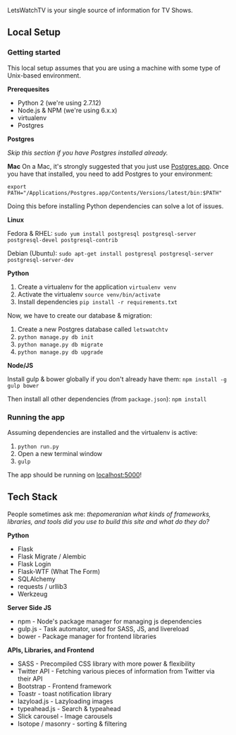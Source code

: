 LetsWatchTV is your single source of information for TV Shows.

## Local Setup
### Getting started
This local setup assumes that you are using a machine with some type of Unix-based environment.

**Prerequesites**

- Python 2 (we're using 2.7.12)
- Node.js & NPM (we're using 6.x.x)
- virtualenv
- Postgres

**Postgres**

 _Skip this section if you have Postgres installed already._
 
 **Mac**
 On a Mac, it's strongly suggested that you just use [Postgres.app](http://postgresapp.com/). Once you have that installed, you need to add Postgres to your environment:

`export PATH="/Applications/Postgres.app/Contents/Versions/latest/bin:$PATH"`

Doing this before installing Python dependencies can solve a lot of issues.

**Linux**

Fedora & RHEL: `sudo yum install postgresql postgresql-server postgresql-devel postgresql-contrib`

Debian (Ubuntu): `sudo apt-get install postgresql postgresql-server postgresql-server-dev`

**Python**

1. Create a virtualenv for the application 
  `virtualenv venv`
2. Activate the virtualenv 
  `source venv/bin/activate`
3. Install dependencies `pip install -r requirements.txt`

Now, we have to create our database & migration:

1. Create a new Postgres database called `letswatchtv`
2. `python manage.py db init`
3. `python manage.py db migrate`
4. `python manage.py db upgrade`

**Node/JS**

Install gulp & bower globally if you don't already have them:
`npm install -g gulp bower`

Then install all other dependencies (from `package.json`): 
`npm install`

### Running the app

Assuming dependencies are installed and the virtualenv is active:

1. `python run.py`
2. Open a new terminal window
3. `gulp`

The app should be running on [localhost:5000](http://localhost:5000)!

## Tech Stack
People sometimes ask me: _thepomeranian what kinds of frameworks, libraries, and tools did you use to build this site and what do they do?_

**Python**
- Flask
- Flask Migrate / Alembic
- Flask Login
- Flask-WTF (What The Form)
- SQLAlchemy
- requests / urllib3
- Werkzeug

**Server Side JS**
- npm - Node's package manager for managing js dependencies
- gulp.js - Task automator, used for SASS, JS, and livereload
- bower - Package manager for frontend libraries

**APIs, Libraries, and Frontend**
- SASS - Precompiled CSS library with more power & flexibility
- Twitter API - Fetching various pieces of information from Twitter via their API
- Bootstrap - Frontend framework
- Toastr - toast notification library
- lazyload.js - Lazyloading images
- typeahead.js - Search & typeahead
- Slick carousel - Image carousels
- Isotope / masonry - sorting & filtering